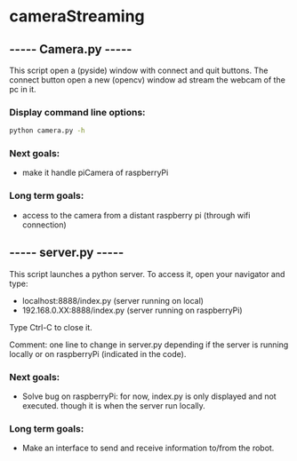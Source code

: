 # cameraStreaming

## ----- Camera.py -----

This script open a (pyside) window with connect and quit buttons.
The connect button open a new (opencv) window ad stream the webcam of the pc in it.

### Display command line options:

```bash
python camera.py -h
```

### Next goals:

- make it handle piCamera of raspberryPi

### Long term goals:

- access to the camera from a distant raspberry pi (through wifi connection)

## ----- server.py -----

This script launches a python server. To access it, open your navigator and type:
- localhost:8888/index.py (server running on local)
- 192.168.0.XX:8888/index.py (server running on raspberryPi)

Type Ctrl-C to close it.

Comment: one line to change in server.py depending if the server is running locally or on raspberryPi (indicated in the code).

### Next goals:

- Solve bug on raspberryPi: for now, index.py is only displayed and not executed. though it is when the server run locally.

### Long term goals:

- Make an interface to send and receive information to/from the robot.

